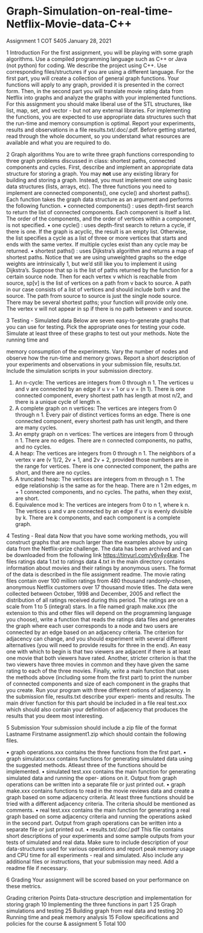 # Graph-Simulation-on-real-time-Netflix-Movie-data-C++



Assignment 1
COT 5405
January 28, 2021

1	Introduction
For the first assignment, you will be playing with some graph algorithms. Use a compiled programming language such as C++ or Java (not python) for coding. We describe the project using C++. Use corresponding files/structures if you are using a different language. For the first part, you will create a collection of general graph functions. Your functions will apply to any graph, provided it is presented in the correct form. Then, in the second part you will translate movie rating data from Netflix into graphs and analyze the graphs with your implemented functions. For this assignment you should make liberal use of the STL structures, like list, map, set,  and vector - but not any external libraries.  For implementing the functions, you are expected to use appropriate data structures such that the run-time and memory consumption is optimal. Report your experiments, results and observations in a file results.txt/.doc/.pdf. Before getting started, read through the whole document, so you understand what resources are available and what you are required to do.

2	Graph algorithms
You are to write three graph functions corresponding to three graph problems discussed in class: shortest paths, connected components and cycles. First, describe and implement an appropriate data structure for storing a graph. You may **not**  use  any  existing  library  for  building  and  storing  a  graph. Instead, you must implement one using  basic  data  structures  (lists,  arrays,  etc).  The  three functions you need to implement are connected components(), one cycle() and shortest paths(). Each function takes the graph data structure as an argument and performs the following function.
•	connected components() : uses depth-first search to return the list of connected components. Each component is itself a list.  The order of the components, and the order of vertices within a component, is not specified.
•	one  cycle() :  uses depth-first search to return a cycle,  if there is one.  If the graph is acyclic,  the result is an empty list. Otherwise, the list specifies a cycle as a list of three or more vertices that starts and ends with the same vertex. If multiple cycles exist than any cycle may be returned.
•	shortest paths() : uses Dijkstra’s algorithm and returns a map of shortest paths.  Notice that we are using unweighted graphs so the edge weights are intrinsically 1, but we’d still like you to implement it using Dijkstra’s. Suppose that sp is the list of paths returned by the function for a certain source node. Then for each vertex v which is reachable from source, sp[v] is the list of vertices on a path from v back to source. A path in our case consists of a list of vertices and should include both v and the source.
The path from source to source is just the single node source.  There may be several shortest paths; your function will provide only one. The vertex v will not appear in sp if there is no path between v and source.

3	Testing - Simulated data
Below are seven easy-to-generate graphs that you can use for testing. Pick the appropriate ones for testing your code. Simulate at least three of these graphs to test out your methods. Note the running time and
 
memory consumption of the experiments. Vary the number of nodes and observe how the run-time and memory grows. Report a short description of your experiments and observations in your submission file, results.txt. Include the simulation scripts in your submission directory.

1.	An n-cycle: The vertices are integers from 0 through n    1. The vertices u and v are connected by an edge if u    v =   1 or u    v =   (n     1).  There is one connected component, every shortest path has length at most n/2, and there is a unique cycle of length n.
2.	A complete graph on n vertices: The vertices are integers from 0 through n 1. Every pair of distinct vertices forms an edge. There is one connected component, every shortest path has unit length, and there are many cycles.
3.	An empty graph on n vertices:  The vertices are integers from 0 through n    1.  There are no edges. There are n connected components, no paths, and no cycles.
4.	A heap:  The vertices are integers from 0 through n    1.  The neighbors of a vertex v are (v     1)/2, 2v + 1, and 2v + 2, provided those numbers are in the range for vertices. There is one connected component, the paths are short, and there are no cycles.
5.	A truncated heap: The vertices are integers from m through n 1. The edge relationship is the same as for the heap. There are n  1   2m edges, m + 1 connected components, and no cycles. The paths, when they exist, are short.
6.	Equivalence mod k: The vertices are integers from 0 to n 1, where k n. The vertices u and v are connected by an edge if u  v is evenly divisible by k. There are k components, and each component is a complete graph.

4	Testing - Real data
Now that you have some working methods, you will construct graphs that are much larger than the examples above by using data from the Netflix-prize challenge. The data has been archived and can be downloaded from the following  link  https://tinyurl.com/y6y4y4kw.  The  files  ratings  data  1.txt  to  ratings  data  4.txt in the main directory contains information about movies and their ratings by anonymous users. The format of the data is described in the file assignment  readme.   The movie rating files contain over 100 million ratings from 480 thousand randomly-chosen, anonymous Netflix customers over 17 thousand movie titles. The data were collected between October, 1998 and December, 2005 and reflect the distribution of all ratings received during this period. The ratings are on a scale from 1 to 5 (integral) stars.
In a file named graph make.xxx (the extension to this and other files will depend on the programming language you choose), write a function that reads the ratings data files and generates the graph where each user corresponds to a node and two users are connected by an edge based on an adjacency criteria. The criterion for adjacency can change, and you should experiment with several different alternatives (you will need to provide results for three in the end). An easy one with which to begin is that two viewers are adjacent if there is at least one movie that both viewers have rated. Another, stricter criterion is that the two viewers have three movies in common and they have given the same rating to each of the three movies. Finally, write a main function that uses the methods above (including some from the first part) to print the number of connected components and size of each component in the graphs that you create. Run your program with three different notions of adjacency. In the submission file, results.txt describe your experi- ments and results. The main driver function for this part should be included in a file real test.xxx which
should also contain your definition of adjacency that produces the results that you deem most interesting.

5	Submission
Your submission should include a zip file of the format
Lastname Firstname assignment1.zip which should contain the following files.
 
•	graph  operations.xxx contains the three functions from the first part.
•	graph simulator.xxx contains functions for generating simulated data using the suggested methods. Atleast three of the functions should be implemented.
•	simulated test.xxx contains the main function for generating simulated data and running the oper- ations on it. Output from graph operations can be written into a separate file or just printed out.
•	graph  make.xxx contains functions to read in the movie reviews data and create a graph based on some adjacency criteria. At least three functions should be tried with a different adjacency criteria. The criteria should be mentioned as comments.
•	real test.xxx contains the main function for generating a real graph based on some adjacency criteria and running the operations asked in the second part. Output from graph operations can be written into a separate file or just printed out.
•	results.txt/.doc/.pdf This file contains short descriptions of your experiments and some sample outputs from your tests of simulated and real data. Make sure to include description of your data-structures used for various operations and report peak memory usage and CPU time for all experiments - real and simulated.
Also include any additional files or instructions, that your submission may need. Add a readme file if necessary.

6	Grading
Your assignment will be scored based on your performance on these metrics.

Grading criterion	Points
Data-structure description and implementation for storing graph	10
Implementing the three functions in part 1	25
Graph simulations and testing	25
Building graph from real data and testing	20
Running time and peak memory analysis	15
Follow specifications and policies for the course & assignment 5
Total	100
